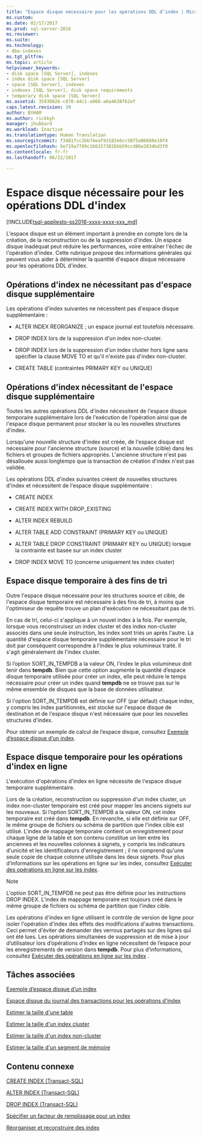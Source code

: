 ```yaml
---
title: "Espace disque nécessaire pour les opérations DDL d’index | Microsoft Docs"
ms.custom: 
ms.date: 02/17/2017
ms.prod: sql-server-2016
ms.reviewer: 
ms.suite: 
ms.technology:
- dbe-indexes
ms.tgt_pltfrm: 
ms.topic: article
helpviewer_keywords:
- disk space [SQL Server], indexes
- index disk space [SQL Server]
- space [SQL Server], indexes
- indexes [SQL Server], disk space requirements
- temporary disk space [SQL Server]
ms.assetid: 35930826-c870-44c1-a966-a6a4638f62ef
caps.latest.revision: 39
author: BYHAM
ms.author: rickbyh
manager: jhubbard
ms.workload: Inactive
ms.translationtype: Human Translation
ms.sourcegitcommit: f3481fcc2bb74eaf93182e6cc58f5a06666e10f4
ms.openlocfilehash: 5e719a7f09c1661573826bb59ccd86e2034bd3f0
ms.contentlocale: fr-fr
ms.lasthandoff: 06/22/2017

---
```

# <a name="disk-space-requirements-for-index-ddl-operations"></a>Espace disque nécessaire pour les opérations DDL d'index
[!INCLUDE[tsql-appliesto-ss2016-xxxx-xxxx-xxx_md](../../includes/tsql-appliesto-ss2016-xxxx-xxxx-xxx-md.md)]

  L'espace disque est un élément important à prendre en compte lors de la création, de la reconstruction ou de la suppression d'index. Un espace disque inadéquat peut réduire les performances, voire entraîner l'échec de l'opération d'index. Cette rubrique propose des informations générales qui peuvent vous aider à déterminer la quantité d'espace disque nécessaire pour les opérations DDL d'index.  
  
## <a name="index-operations-that-require-no-additional-disk-space"></a>Opérations d'index ne nécessitant pas d'espace disque supplémentaire  
 Les opérations d'index suivantes ne nécessitent pas d'espace disque supplémentaire :  
  
-   ALTER INDEX REORGANIZE ; un espace journal est toutefois nécessaire.  
  
-   DROP INDEX lors de la suppression d'un index non-cluster.  
  
-   DROP INDEX lors de la suppression d'un index cluster hors ligne sans spécifier la clause MOVE TO et qu'il n'existe pas d'index non-cluster.  
  
-   CREATE TABLE (contraintes PRIMARY KEY ou UNIQUE)  
  
## <a name="index-operations-that-require-additional-disk-space"></a>Opérations d'index nécessitant de l'espace disque supplémentaire  
 Toutes les autres opérations DDL d'index nécessitent de l'espace disque temporaire supplémentaire lors de l'exécution de l'opération ainsi que de l'espace disque permanent pour stocker la ou les nouvelles structures d'index.  
  
 Lorsqu'une nouvelle structure d'index est créée, de l'espace disque est nécessaire pour l'ancienne structure (source) et la nouvelle (cible) dans les fichiers et groupes de fichiers appropriés. L'ancienne structure n'est pas désallouée aussi longtemps que la transaction de création d'index n'est pas validée.  
  
 Les opérations DDL d'index suivantes créent de nouvelles structures d'index et nécessitent de l'espace disque supplémentaire :  
  
-   CREATE INDEX  
  
-   CREATE INDEX WITH DROP_EXISTING  
  
-   ALTER INDEX REBUILD  
  
-   ALTER TABLE ADD CONSTRAINT (PRIMARY KEY ou UNIQUE)  
  
-   ALTER TABLE DROP CONSTRAINT (PRIMARY KEY ou UNIQUE) lorsque la contrainte est basée sur un index cluster  
  
-   DROP INDEX MOVE TO (concerne uniquement les index cluster)  
  
## <a name="temporary-disk-space-for-sorting"></a>Espace disque temporaire à des fins de tri  
 Outre l'espace disque nécessaire pour les structures source et cible, de l'espace disque temporaire est nécessaire à des fins de tri, à moins que l'optimiseur de requête trouve un plan d'exécution ne nécessitant pas de tri.  
  
 En cas de tri, celui-ci s'applique à un nouvel index à la fois. Par exemple, lorsque vous reconstruisez un index cluster et des index non-cluster associés dans une seule instruction, les index sont triés un après l'autre. La quantité d'espace disque temporaire supplémentaire nécessaire pour le tri doit par conséquent correspondre à l'index le plus volumineux traité. Il s'agit généralement de l'index cluster.  
  
 Si l’option SORT_IN_TEMPDB a la valeur ON, l’index le plus volumineux doit tenir dans **tempdb**. Bien que cette option augmente la quantité d’espace disque temporaire utilisée pour créer un index, elle peut réduire le temps nécessaire pour créer un index quand **tempdb** ne se trouve pas sur le même ensemble de disques que la base de données utilisateur.  
  
 Si l'option SORT_IN_TEMPDB est définie sur OFF (par défaut) chaque index, y compris les index partitionnés, est stocké sur l'espace disque de destination et de l'espace disque n'est nécessaire que pour les nouvelles structures d'index.  
  
 Pour obtenir un exemple de calcul de l’espace disque, consultez [Exemple d’espace disque d’un index](../../relational-databases/indexes/index-disk-space-example.md).  
  
## <a name="temporary-disk-space-for-online-index-operations"></a>Espace disque temporaire pour les opérations d'index en ligne  
 L'exécution d'opérations d'index en ligne nécessite de l'espace disque temporaire supplémentaire.  
  
 Lors de la création, reconstruction ou suppression d'un index cluster, un index non-cluster temporaire est créé pour mapper les anciens signets sur les nouveaux. Si l’option SORT_IN_TEMPDB a la valeur ON, cet index temporaire est créé dans **tempdb**. En revanche, si elle est définie sur OFF, le même groupe de fichiers ou schéma de partition que l'index cible est utilisé. L'index de mappage temporaire contient un enregistrement pour chaque ligne de la table et son contenu constitue un lien entre les anciennes et les nouvelles colonnes à signets, y compris les indicateurs d'unicité et les identificateurs d'enregistrement ; il ne comprend qu'une seule copie de chaque colonne utilisée dans les deux signets. Pour plus d’informations sur les opérations en ligne sur les index, consultez [Exécuter des opérations en ligne sur les index](../../relational-databases/indexes/perform-index-operations-online.md).  
  
> [!NOTE]  
>  L'option SORT_IN_TEMPDB ne peut pas être définie pour les instructions DROP INDEX. L'index de mappage temporaire est toujours créé dans le même groupe de fichiers ou schéma de partition que l'index cible.  
  
 Les opérations d'index en ligne utilisent le contrôle de version de ligne pour isoler l'opération d'index des effets des modifications d'autres transactions. Ceci permet d'éviter de demander des verrous partagés sur des lignes qui ont été lues. Les opérations simultanées de suppression et de mise à jour d’utilisateur lors d’opérations d’index en ligne nécessitent de l’espace pour les enregistrements de version dans **tempdb**. Pour plus d’informations, consultez [Exécuter des opérations en ligne sur les index](../../relational-databases/indexes/perform-index-operations-online.md) .  
  
## <a name="related-tasks"></a>Tâches associées  
 [Exemple d’espace disque d’un index](../../relational-databases/indexes/index-disk-space-example.md)  
  
 [Espace disque du journal des transactions pour les opérations d'index](../../relational-databases/indexes/transaction-log-disk-space-for-index-operations.md)  
  
 [Estimer la taille d'une table](../../relational-databases/databases/estimate-the-size-of-a-table.md)  
  
 [Estimer la taille d'un index cluster](../../relational-databases/databases/estimate-the-size-of-a-clustered-index.md)  
  
 [Estimer la taille d'un index non-cluster](../../relational-databases/databases/estimate-the-size-of-a-nonclustered-index.md)  
  
 [Estimer la taille d'un segment de mémoire](../../relational-databases/databases/estimate-the-size-of-a-heap.md)  
  
## <a name="related-content"></a>Contenu connexe  
 [CREATE INDEX &#40;Transact-SQL&#41;](../../t-sql/statements/create-index-transact-sql.md)  
  
 [ALTER INDEX &#40;Transact-SQL&#41;](../../t-sql/statements/alter-index-transact-sql.md)  
  
 [DROP INDEX &#40;Transact-SQL&#41;](../../t-sql/statements/drop-index-transact-sql.md)  
  
 [Spécifier un facteur de remplissage pour un index](../../relational-databases/indexes/specify-fill-factor-for-an-index.md)  
  
 [Réorganiser et reconstruire des index](../../relational-databases/indexes/reorganize-and-rebuild-indexes.md)  
  
  

